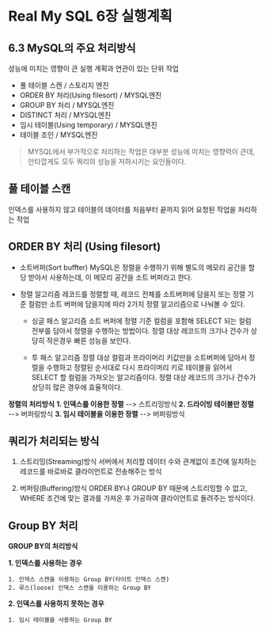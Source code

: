 
# Real My SQL 6장 실행계획

## **6.3 MySQL의 주요 처리방식**
성능에 미치는 영향이 큰 실행 계획과 연관이 있는 단위 작업

- 풀 테이블 스캔 / 스토리지 엔진
- ORDER BY 처리(Using filesort) / MYSQL엔진
- GROUP BY 처리 / MYSQL엔진
- DISTINCT 처리 / MYSQL엔진
- 임시 테이블(Using temporary) / MYSQL엔진
- 테이블 조인 / MYSQL엔진

> MYSQL에서 부가적으로 처리하는 작업은 대부분 성능에 미치는 영향력이 큰데, 안타깝게도 모두 쿼리의 성능을 저하시키는 요인들이다.





## 풀 테이블 스캔

인덱스를 사용하지 않고 테이블의 데이터를 처음부터 끝까지 읽어 요청된 작업을 처리하는 작업

## ORDER BY 처리 (Using filesort)

 - 소트버퍼(Sort buffter)
 MySQL은 정렬을 수행하기 위해 별도의 메모리 공간을 할당 받아서 사용하는데, 이 메모리 공간을 소트 버퍼라고 한다.
 
 - 정렬 알고리즘
   레코드를 정렬할 때, 레코드 전체를 소트버퍼에 담을지 또는 정렬 기준 컬럼만 소트 버퍼에 담을지에 따라 2가지 정렬 알고리즘으로 나눠볼 수 있다.
	 -	싱글 패스 알고리즘
	    소트 버퍼에 정렬 기준 컬럼을 포함해 SELECT 되는 컬럼 전부를 담아서 정렬을 수행하는 방법이다. 정렬 대상 레코드의 크기나 건수가 상당히 작은경우 빠른 성능을 보인다.
	    
	 -	투 패스 알고리즘
	    정렬 대상 컬럼과 프라이머리 키값만을 소트버퍼에 담아서 정렬을 수행하고 정렬된 순서대로 다시 프라이머리 키로 테이블을 읽어서 SELECT 할 컬럼을 가져오는 알고리즘이다. 정렬 대상 레코드의 크기나 건수가 상당히 많은 경우에 효율적이다.



**정렬의 처리방식**
**1. 인덱스를 이용한 정렬**  --> 스트리밍방식
**2. 드라이빙 테이블만 정렬** --> 버퍼링방식
**3. 임시 테이블을 이용한 정렬** --> 버퍼링방식


## 쿼리가 처리되는 방식
1. 스트리밍(Streaming)방식
	서버에서 처리할 데이터 수와 관계없이 조건에 일치하는 레코드를 바로바로 클라이언트로 전송해주는 방식  
  
2. 버퍼링(Buffering)방식
	ORDER BY나 GROUP BY 때문에 스트리밍할 수 없고, WHERE 조건에 맞는 결과를 가져온 후 가공하여 클라이언트로 돌려주는 방식이다.  
 
  

## Group BY 처리

**GROUP BY의 처리방식**

**1. 인덱스를 사용하는 경우**  	

	1. 인덱스 스캔을 이용하는 Group BY(타이트 인덱스 스캔) 
	2. 루스(loose) 인덱스 스캔을 이용하는 Group BY
**2. 인덱스를 사용하지 못하는 경우** 
	
	1. 임시 테이블을 사용하는 Group BY

